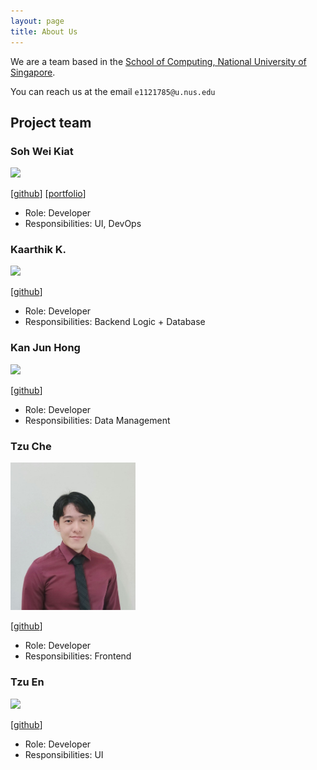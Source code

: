 ```yaml
---
layout: page
title: About Us
---
```


We are a team based in the [School of Computing, National University of Singapore](https://www.comp.nus.edu.sg).

You can reach us at the email `e1121785@u.nus.edu`

## Project team

### Soh Wei Kiat

<img src="images/weikiat.jpg" width="200px">

[[github](https://github.com/jovensoh)]
[[portfolio](http://jovensoh.github.io)]

* Role: Developer
* Responsibilities: UI, DevOps

### Kaarthik K.

<img src="images/johndoe.png" width="200px">

[[github](http://github.com/keerthigkaarthik)]

* Role: Developer
* Responsibilities: Backend Logic + Database

### Kan Jun Hong

<img src="images/johndoe.png" width="200px">

[[github](http://github.com/Fluffykan)]

* Role: Developer
* Responsibilities: Data Management

### Tzu Che

<img src="images/tzuche.png" width="200px">

[[github](http://github.com/ttzuche)]

* Role: Developer
* Responsibilities: Frontend

### Tzu En

<img src="images/johndoe.png" width="200px">

[[github](http://github.com/tzuennn)]

* Role: Developer
* Responsibilities: UI

